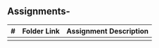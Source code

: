 ## Assignments-

|   #   | Folder Link | Assignment Description |
| :---: | ----------- | ---------------------- |
|       |             |                        |
